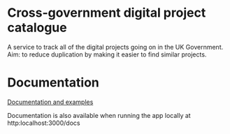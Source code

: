 # Cross-government digital project catalogue

A service to track all of the digital projects going on in the UK Government. Aim: to reduce duplication by making it easier to find similar projects.

# Documentation

[Documentation and examples](https://govuk-prototype-kit.herokuapp.com/docs)

Documentation is also available when running the app locally at http:localhost:3000/docs

